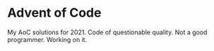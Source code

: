 # Advent of Code

My AoC solutions for 2021. Code of questionable quality. Not a good programmer. Working on it.
